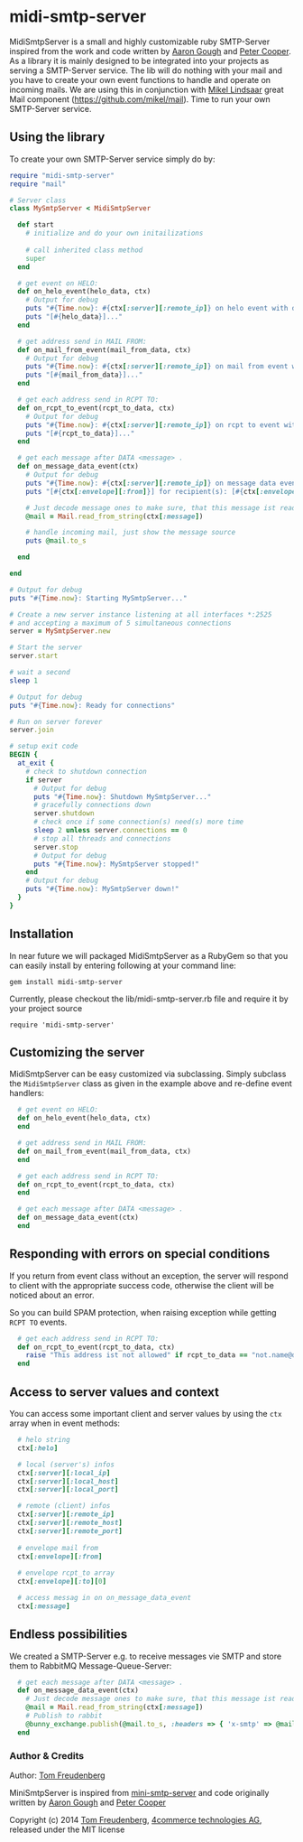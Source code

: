# midi-smtp-server

MidiSmtpServer is a small and highly customizable ruby SMTP-Server inspired from the work and code written by [Aaron Gough](https://github.com/aarongough) and [Peter Cooper](http://peterc.org/). As a library it is mainly designed to be integrated into your projects as serving a SMTP-Server service. The lib will do nothing with your mail and you have to create your own event functions to handle and operate on incoming mails. We are using this in conjunction with [Mikel Lindsaar](https://github.com/mikel) great Mail component (https://github.com/mikel/mail). Time to run your own SMTP-Server service.


## Using the library

To create your own SMTP-Server service simply do by:

```ruby
require "midi-smtp-server"
require "mail"

# Server class
class MySmtpServer < MidiSmtpServer

  def start
    # initialize and do your own initailizations
    
    # call inherited class method
    super
  end

  # get event on HELO:
  def on_helo_event(helo_data, ctx)
    # Output for debug
    puts "#{Time.now}: #{ctx[:server][:remote_ip]} on helo event with data:"
    puts "[#{helo_data}]..."
  end

  # get address send in MAIL FROM:
  def on_mail_from_event(mail_from_data, ctx)
    # Output for debug
    puts "#{Time.now}: #{ctx[:server][:remote_ip]} on mail from event with data:"
    puts "[#{mail_from_data}]..."
  end

  # get each address send in RCPT TO:
  def on_rcpt_to_event(rcpt_to_data, ctx)
    # Output for debug
    puts "#{Time.now}: #{ctx[:server][:remote_ip]} on rcpt to event with data:"
    puts "[#{rcpt_to_data}]..."
  end

  # get each message after DATA <message> .
  def on_message_data_event(ctx)
    # Output for debug
    puts "#{Time.now}: #{ctx[:server][:remote_ip]} on message data event with sender:"
    puts "[#{ctx[:envelope][:from]}] for recipient(s): [#{ctx[:envelope][:to]}]..."

    # Just decode message ones to make sure, that this message ist readable
    @mail = Mail.read_from_string(ctx[:message])

    # handle incoming mail, just show the message source
    puts @mail.to_s

  end

end

# Output for debug
puts "#{Time.now}: Starting MySmtpServer..."

# Create a new server instance listening at all interfaces *:2525
# and accepting a maximum of 5 simultaneous connections
server = MySmtpServer.new

# Start the server
server.start

# wait a second
sleep 1

# Output for debug
puts "#{Time.now}: Ready for connections"

# Run on server forever
server.join

# setup exit code
BEGIN {
  at_exit {
    # check to shutdown connection
    if server
      # Output for debug
      puts "#{Time.now}: Shutdown MySmtpServer..."
      # gracefully connections down
      server.shutdown
      # check once if some connection(s) need(s) more time
      sleep 2 unless server.connections == 0 
      # stop all threads and connections
      server.stop
      # Output for debug
      puts "#{Time.now}: MySmtpServer stopped!"
    end
    # Output for debug
    puts "#{Time.now}: MySmtpServer down!"
  }
}
```

## Installation

In near future we will packaged MidiSmtpServer as a RubyGem so that you can easily install by entering following at your command line:

  `gem install midi-smtp-server`
  
Currently, please checkout the lib/midi-smtp-server.rb file and require it by your project source

  `require 'midi-smtp-server'`


## Customizing the server

MidiSmtpServer can be easy customized via subclassing. Simply subclass the `MidiSmtpServer` class as given in the example above and re-define event handlers:

```ruby
  # get event on HELO:
  def on_helo_event(helo_data, ctx)
  end

  # get address send in MAIL FROM:
  def on_mail_from_event(mail_from_data, ctx)
  end

  # get each address send in RCPT TO:
  def on_rcpt_to_event(rcpt_to_data, ctx)
  end

  # get each message after DATA <message> .
  def on_message_data_event(ctx)
  end
```


## Responding with errors on special conditions

If you return from event class without an exception, the server will respond to client with the appropriate success code, otherwise the client will be noticed about an error.

So you can build SPAM protection, when raising exception while getting `RCPT TO` events.

```ruby
  # get each address send in RCPT TO:
  def on_rcpt_to_event(rcpt_to_data, ctx)
    raise "This address ist not allowed" if rcpt_to_data == "not.name@domain.con"
  end
```


## Access to server values and context

You can access some important client and server values by using the `ctx` array when in event methods:

```ruby
  # helo string
  ctx[:helo]

  # local (server's) infos
  ctx[:server][:local_ip]
  ctx[:server][:local_host]
  ctx[:server][:local_port]

  # remote (client) infos
  ctx[:server][:remote_ip]
  ctx[:server][:remote_host]
  ctx[:server][:remote_port]
  
  # envelope mail from
  ctx[:envelope][:from]
  
  # envelope rcpt_to array
  ctx[:envelope][:to][0]

  # access messag in on on_message_data_event
  ctx[:message]
```


## Endless possibilities

We created a SMTP-Server e.g. to receive messages vie SMTP and store them to RabbitMQ Message-Queue-Server:

```ruby
  # get each message after DATA <message> .
  def on_message_data_event(ctx)
    # Just decode message ones to make sure, that this message ist readable
    @mail = Mail.read_from_string(ctx[:message])
    # Publish to rabbit
    @bunny_exchange.publish(@mail.to_s, :headers => { 'x-smtp' => @mail.header.to_s }, :routing_key => "to_queue")
  end
```


### Author & Credits

Author: [Tom Freudenberg](http://about.me/tom.freudenberg)

MiniSmtpServer is inspired from [mini-smtp-server](https://github.com/aarongough/mini-smtp-server) and code originally written by [Aaron Gough](https://github.com/aarongough) and [Peter Cooper](http://peterc.org/)

Copyright (c) 2014 [Tom Freudenberg](http://www.4commerce.de/), [4commerce technologies AG](http://www.4commerce.de/), released under the MIT license
